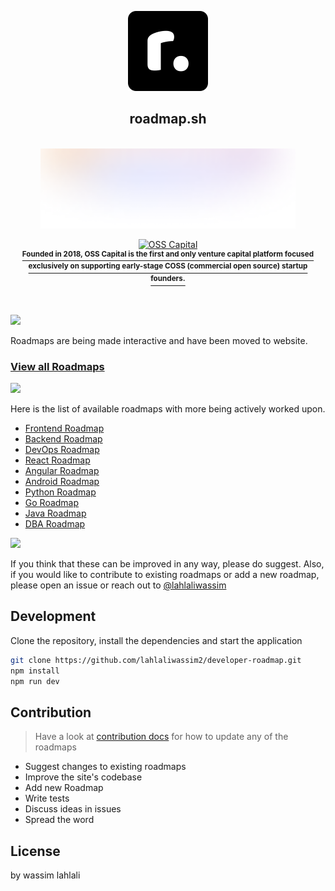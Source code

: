 <p align="center">
  <img src="public/brand.png" height="128">
  <h2 align="center">roadmap.sh</h2>
  

<br>

<div align="center">
	 <a href="[https://oss.capital](https://github.com/lahlaliwassim2)]">
  <img src="public/bg.png" height="128">
	</a>
  <br>
  <p>
    <a href="https://oss.capital">
      <div>
        <img src="./.github/sponsors/oss-logo.svg" width="300" alt="OSS Capital">
      </div>
      <div>
	  <sup><b>Founded in 2018, OSS Capital is the first and only venture capital platform focused<br>exclusively on supporting early-stage COSS (commercial open source) startup founders.</b></sup>
      </div>
    </a>
  </p>
</div>

<br>

![](https://i.imgur.com/waxVImv.png)

Roadmaps are being made interactive and have been moved to website.

### [View all Roadmaps](https://roadmap.sh)

![](https://i.imgur.com/waxVImv.png)

Here is the list of available roadmaps with more being actively worked upon.

- [Frontend Roadmap](https://roadmap.sh/frontend)
- [Backend Roadmap](https://roadmap.sh/backend)
- [DevOps Roadmap](https://roadmap.sh/devops)
- [React Roadmap](https://roadmap.sh/react)
- [Angular Roadmap](https://roadmap.sh/angular)
- [Android Roadmap](https://roadmap.sh/android)
- [Python Roadmap](https://roadmap.sh/python)
- [Go Roadmap](https://roadmap.sh/golang)
- [Java Roadmap](https://roadmap.sh/java)
- [DBA Roadmap](https://roadmap.sh/postgresql-dba)

![](https://i.imgur.com/waxVImv.png)

If you think that these can be improved in any way, please do suggest. Also, if you would like to contribute to existing roadmaps or add a new roadmap, please open an issue or reach out to [@lahlaliwassim]([(https://www.linkedin.com/in/wassim-lahlali/)])
## Development

Clone the repository, install the dependencies and start the application

```bash
git clone https://github.com/lahlaliwassim2/developer-roadmap.git
npm install
npm run dev
```

## Contribution

> Have a look at [contribution docs](./contributing) for how to update any of the roadmaps

- Suggest changes to existing roadmaps
- Improve the site's codebase
- Add new Roadmap
- Write tests
- Discuss ideas in issues
- Spread the word

## License

by wassim lahlali 
